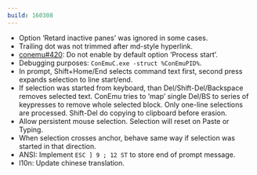 ```yaml
---
build: 160308
---
```


* Option ‘Retard inactive panes’ was ignored in some cases.
* Trailing dot was not trimmed after md-style hyperlink.
* [conemu#420](https://github.com/Maximus5/ConEmu/issues/420): Do not enable by default option ‘Process start’.
* Debugging purposes: `ConEmuC.exe -struct %ConEmuPID%`.
* In prompt, Shift+Home/End selects command text first, second press expands selection to line start/end.
* If selection was started from keyboard, than Del/Shift-Del/Backspace removes selected text.
  ConEmu tries to ‘map’ single Del/BS to series of keypresses to remove whole selected block.
  Only one-line selections are processed.
  Shift-Del do copying to clipboard before erasion.
* Allow persistent mouse selection. Selection will reset on Paste or Typing.
* When selection crosses anchor, behave same way if selection was started in that direction.
* ANSI: Implement `ESC ] 9 ; 12 ST` to store end of prompt message.
* l10n: Update chinese translation.
